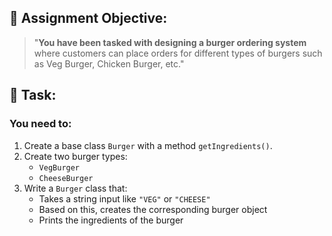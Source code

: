 ## 🎯 Assignment Objective:

> "**You have been tasked with designing a burger ordering system** where customers can place orders for different types of burgers such as Veg Burger, Chicken Burger, etc."
>

## 🧪 **Task:**

### You need to:

1. Create a base class `Burger` with a method `getIngredients()`.
2. Create two burger types:
    - `VegBurger`
    - `CheeseBurger`
3. Write a `Burger` class that:
    - Takes a string input like `"VEG"` or `"CHEESE"`
    - Based on this, creates the corresponding burger object
    - Prints the ingredients of the burger